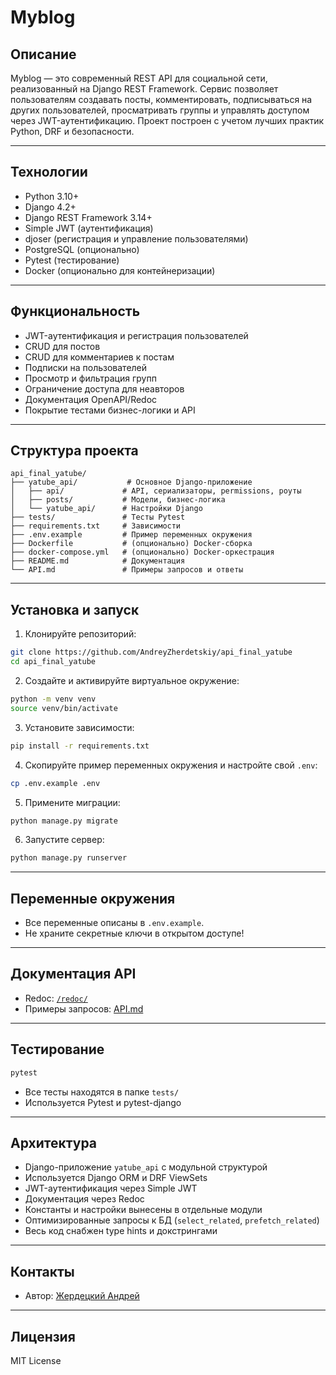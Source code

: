 # Myblog

## Описание
Myblog — это современный REST API для социальной сети, реализованный на Django REST Framework. Сервис позволяет пользователям создавать посты, комментировать, подписываться на других пользователей, просматривать группы и управлять доступом через JWT-аутентификацию. Проект построен с учетом лучших практик Python, DRF и безопасности.

---

## Технологии
- Python 3.10+
- Django 4.2+
- Django REST Framework 3.14+
- Simple JWT (аутентификация)
- djoser (регистрация и управление пользователями)
- PostgreSQL (опционально)
- Pytest (тестирование)
- Docker (опционально для контейнеризации)

---

## Функциональность
- JWT-аутентификация и регистрация пользователей
- CRUD для постов
- CRUD для комментариев к постам
- Подписки на пользователей
- Просмотр и фильтрация групп
- Ограничение доступа для неавторов
- Документация OpenAPI/Redoc
- Покрытие тестами бизнес-логики и API

---

## Структура проекта
```
api_final_yatube/
├── yatube_api/           # Основное Django-приложение
│   ├── api/             # API, сериализаторы, permissions, роуты
│   ├── posts/           # Модели, бизнес-логика
│   └── yatube_api/      # Настройки Django
├── tests/               # Тесты Pytest
├── requirements.txt     # Зависимости
├── .env.example         # Пример переменных окружения
├── Dockerfile           # (опционально) Docker-сборка
├── docker-compose.yml   # (опционально) Docker-оркестрация
├── README.md            # Документация
└── API.md               # Примеры запросов и ответы
```

---

## Установка и запуск

1. Клонируйте репозиторий:
```bash
git clone https://github.com/AndreyZherdetskiy/api_final_yatube
cd api_final_yatube
```
2. Создайте и активируйте виртуальное окружение:
```bash
python -m venv venv
source venv/bin/activate
```
3. Установите зависимости:
```bash
pip install -r requirements.txt
```
4. Скопируйте пример переменных окружения и настройте свой `.env`:
```bash
cp .env.example .env
```
5. Примените миграции:
```bash
python manage.py migrate
```
6. Запустите сервер:
```bash
python manage.py runserver
```

---

## Переменные окружения
- Все переменные описаны в `.env.example`.
- Не храните секретные ключи в открытом доступе!

---

## Документация API
- Redoc: [`/redoc/`](http://localhost:8000/redoc/)
- Примеры запросов: [API.md](API.md)

---

## Тестирование

```bash
pytest
```
- Все тесты находятся в папке `tests/`
- Используется Pytest и pytest-django

---

## Архитектура
- Django-приложение `yatube_api` с модульной структурой
- Используется Django ORM и DRF ViewSets
- JWT-аутентификация через Simple JWT
- Документация через Redoc
- Константы и настройки вынесены в отдельные модули
- Оптимизированные запросы к БД (`select_related`, `prefetch_related`)
- Весь код снабжен type hints и докстрингами

---

## Контакты
- Автор: [Жердецкий Андрей](https://github.com/AndreyZherdetskiy/)

---

## Лицензия
MIT License
